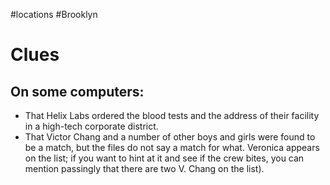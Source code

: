 #locations #Brooklyn 
# Clues
## On some computers:
- That Helix Labs ordered the blood tests and the address of their facility in a high-tech corporate district.
- That Victor Chang and a number of other boys and girls were found to be a match, but the files do not say a match for what. Veronica appears on the list; if you want to hint at it and see if the crew bites, you can mention passingly that there are two V. Chang on the list).